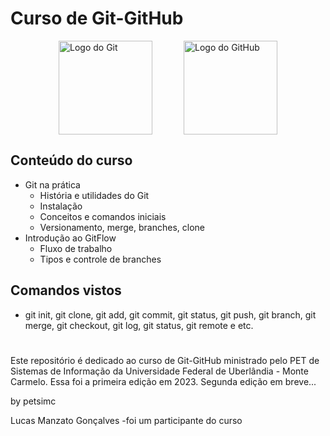 # Curso de Git-GitHub

<div style="display: flex; justify-content: center;">
  <img src="https://git-scm.com/images/logos/downloads/Git-Icon-1788C.png" alt="Logo do Git" style="width: 150px; height: auto; margin-right: 50px;">
  <img src="https://github.githubassets.com/images/modules/logos_page/Octocat.png" alt="Logo do GitHub" style="width: 150px; height: auto;">
</div>

## Conteúdo do curso

- Git na prática
    - História e utilidades do Git
    - Instalação
    - Conceitos e comandos iniciais
    - Versionamento, merge, branches, clone
- Introdução ao GitFlow
    - Fluxo de trabalho
    - Tipos e controle de branches

## Comandos vistos

 - git init, git clone, git add, git commit, git status, git push, git branch, git merge, git checkout, git log, git status, git remote e etc.
#

Este repositório é dedicado ao curso de Git-GitHub ministrado pelo PET de Sistemas de Informação da Universidade Federal de Uberlândia - Monte Carmelo.
Essa foi a primeira edição em 2023. Segunda edição em breve...

by petsimc

Lucas Manzato Gonçalves -foi um participante do curso




